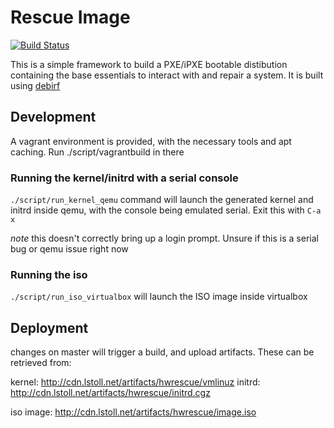 # Rescue Image

[![Build Status](https://magnum.travis-ci.com/lstoll/hwrescue.svg?token=UhypCbZxcoMpXfTko3wu)](https://magnum.travis-ci.com/lstoll/hwrescue)

This is a simple framework to build a PXE/iPXE bootable distibution containing the base essentials to interact with and repair a system. It is built using [debirf](http://cmrg.fifthhorseman.net/wiki/debirf)

## Development

A vagrant environment is provided, with the necessary tools and apt caching. Run ./script/vagrantbuild in there

### Running the kernel/initrd with a serial console

`./script/run_kernel_qemu` command will launch the generated kernel and initrd inside qemu, with the console being emulated serial. Exit this with `C-a x`

*note* this doesn't correctly bring up a login prompt. Unsure if this is a serial bug or qemu issue right now

### Running the iso

`./script/run_iso_virtualbox` will launch the ISO image inside virtualbox

## Deployment

changes on master will trigger a build, and upload artifacts. These can be retrieved from:

kernel: http://cdn.lstoll.net/artifacts/hwrescue/vmlinuz
initrd: http://cdn.lstoll.net/artifacts/hwrescue/initrd.cgz

iso image: http://cdn.lstoll.net/artifacts/hwrescue/image.iso
